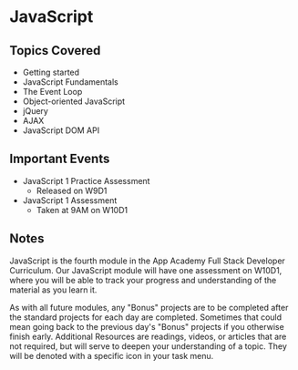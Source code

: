# JavaScript

## Topics Covered

- Getting started
- JavaScript Fundamentals
- The Event Loop
- Object-oriented JavaScript
- jQuery
- AJAX
- JavaScript DOM API

## Important Events

- JavaScript 1 Practice Assessment
  - Released on W9D1
- JavaScript 1 Assessment
  - Taken at 9AM on W10D1

## Notes

JavaScript is the fourth module in the App Academy Full Stack Developer
Curriculum. Our JavaScript module will have one assessment on W10D1, where you
will be able to track your progress and understanding of the material as you
learn it.

As with all future modules, any "Bonus" projects are to be completed after the
standard projects for each day are completed. Sometimes that could mean going
back to the previous day's "Bonus" projects if you otherwise finish early.
Additional Resources are readings, videos, or articles that are not required,
but will serve to deepen your understanding of a topic. They will be denoted
with a specific icon in your task menu.
